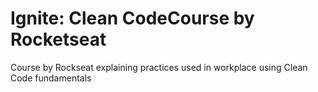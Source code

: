 # Ignite: Clean CodeCourse by Rocketseat

Course by Rockseat explaining practices used in workplace using Clean Code fundamentals
